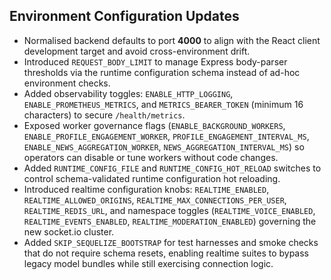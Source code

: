 ## Environment Configuration Updates

- Normalised backend defaults to port **4000** to align with the React client development target and avoid cross-environment drift.
- Introduced `REQUEST_BODY_LIMIT` to manage Express body-parser thresholds via the runtime configuration schema instead of ad-hoc environment checks.
- Added observability toggles: `ENABLE_HTTP_LOGGING`, `ENABLE_PROMETHEUS_METRICS`, and `METRICS_BEARER_TOKEN` (minimum 16 characters) to secure `/health/metrics`.
- Exposed worker governance flags (`ENABLE_BACKGROUND_WORKERS`, `ENABLE_PROFILE_ENGAGEMENT_WORKER`, `PROFILE_ENGAGEMENT_INTERVAL_MS`, `ENABLE_NEWS_AGGREGATION_WORKER`, `NEWS_AGGREGATION_INTERVAL_MS`) so operators can disable or tune workers without code changes.
- Added `RUNTIME_CONFIG_FILE` and `RUNTIME_CONFIG_HOT_RELOAD` switches to control schema-validated runtime configuration hot reloading.
- Introduced realtime configuration knobs: `REALTIME_ENABLED`, `REALTIME_ALLOWED_ORIGINS`, `REALTIME_MAX_CONNECTIONS_PER_USER`, `REALTIME_REDIS_URL`, and namespace toggles (`REALTIME_VOICE_ENABLED`, `REALTIME_EVENTS_ENABLED`, `REALTIME_MODERATION_ENABLED`) governing the new socket.io cluster.
- Added `SKIP_SEQUELIZE_BOOTSTRAP` for test harnesses and smoke checks that do not require schema resets, enabling realtime suites to bypass legacy model bundles while still exercising connection logic.
